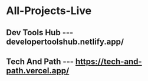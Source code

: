 # All-Projects-Live

## Dev Tools Hub --- developertoolshub.netlify.app/

## Tech And Path --- https://tech-and-path.vercel.app/
